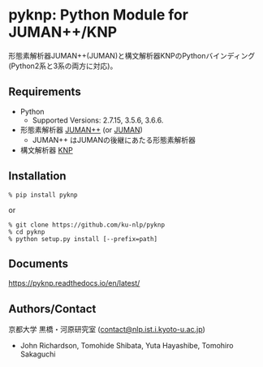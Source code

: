 # pyknp: Python Module for JUMAN++/KNP

形態素解析器JUMAN++(JUMAN)と構文解析器KNPのPythonバインディング (Python2系と3系の両方に対応)。

## Requirements
- Python 
    - Supported Versions: 2.7.15,  3.5.6,  3.6.6.
- 形態素解析器 [JUMAN++](http://nlp.ist.i.kyoto-u.ac.jp/index.php?JUMAN++) (or [JUMAN](http://nlp.ist.i.kyoto-u.ac.jp/index.php?JUMAN))
    - JUMAN++ はJUMANの後継にあたる形態素解析器
- 構文解析器 [KNP](http://nlp.ist.i.kyoto-u.ac.jp/index.php?KNP)

## Installation
```
% pip install pyknp
```

or 

```
% git clone https://github.com/ku-nlp/pyknp
% cd pyknp
% python setup.py install [--prefix=path]
```

## Documents
https://pyknp.readthedocs.io/en/latest/


## Authors/Contact
京都大学 黒橋・河原研究室 (contact@nlp.ist.i.kyoto-u.ac.jp)
- John Richardson, Tomohide Shibata, Yuta Hayashibe, Tomohiro Sakaguchi
